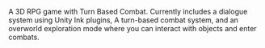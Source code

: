 A 3D RPG game with Turn Based Combat. Currently includes a dialogue system using Unity Ink plugins, A turn-based combat system, and an overworld exploration mode where you can interact with objects and enter combats.
